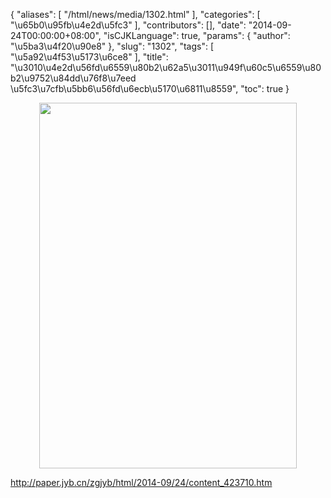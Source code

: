 {
    "aliases": [
        "/html/news/media/1302.html"
    ],
    "categories": [
        "\u65b0\u95fb\u4e2d\u5fc3"
    ],
    "contributors": [],
    "date": "2014-09-24T00:00:00+08:00",
    "isCJKLanguage": true,
    "params": {
        "author": "\u5ba3\u4f20\u90e8"
    },
    "slug": "1302",
    "tags": [
        "\u5a92\u4f53\u5173\u6ce8"
    ],
    "title": "\u3010\u4e2d\u56fd\u6559\u80b2\u62a5\u3011\u949f\u60c5\u6559\u80b2\u9752\u84dd\u76f8\u7eed \u5fc3\u7cfb\u5bb6\u56fd\u6ecb\u5170\u6811\u8559",
    "toc": true
}

[<img
    src="https://cdn.tfls.online/mirror/full/daaa6fcbf7d3a7c57fd72d9d99affc08c3139701.jpg"
    style="display:block;margin-left:auto;margin-right:auto;"
    decoding="async"
    fetchpriority="auto"
    loading="lazy"
    height="585"
    width="412"
/>](http://paper.jyb.cn/zgjyb/html/2014-09/24/content_423710.htm)




<http://paper.jyb.cn/zgjyb/html/2014-09/24/content_423710.htm>


